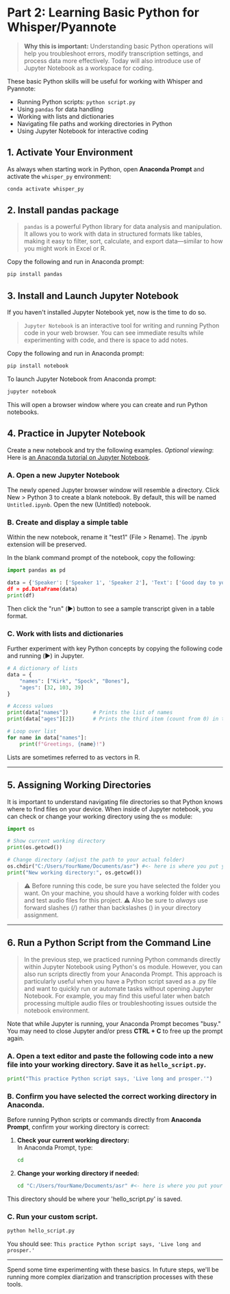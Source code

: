 # **Part 2: Learning Basic Python for Whisper/Pyannote**

> **Why this is important:** Understanding basic Python operations will help you troubleshoot errors, modify transcription settings, and process data more effectively. Today will also introduce use of Jupyter Notebook as a workspace for coding.

These basic Python skills will be useful for working with Whisper and Pyannote:

- Running Python scripts: `python script.py`
- Using `pandas` for data handling
- Working with lists and dictionaries
- Navigating file paths and working directories in Python
- Using Jupyter Notebook for interactive coding

## **1. Activate Your Environment**

As always when starting work in Python, open **Anaconda Prompt** and activate the `whisper_py` environment:

```sh
conda activate whisper_py
```

## **2. Install pandas package**

> `pandas` is a powerful Python library for data analysis and manipulation. It allows you to work with data in structured formats like tables, making it easy to filter, sort, calculate, and export data—similar to how you might work in Excel or R.

Copy the following and run in Anaconda prompt:

```sh
pip install pandas
```

## **3. Install and Launch Jupyter Notebook**

If you haven't installed Jupyter Notebook yet, now is the time to do so.

> `Jupyter Notebook` is an interactive tool for writing and running Python code in your web browser. You can see immediate results while experimenting with code, and there is space to add notes.

Copy the following and run in Anaconda prompt:

```sh
pip install notebook
```

To launch Jupyter Notebook from Anaconda prompt:

```sh
jupyter notebook
```

This will open a browser window where you can create and run Python notebooks.

## **4. Practice in Jupyter Notebook**

Create a new notebook and try the following examples.
*Optional viewing*: Here is [an Anaconda tutorial on Jupyter Notebook](https://freelearning.anaconda.cloud/get-started-with-anaconda/18571).

### **A. Open a new Jupyter Notebook**

The newly opened Jupyter browser window will resemble a directory.
Click New > Python 3 to create a blank notebook. By default, this will be named `Untitled.ipynb`.
Open the new (Untitled) notebook.

### **B. Create and display a simple table**

Within the new notebook, rename it "test1" (File > Rename). The .ipynb extension will be preserved.

In the blank command prompt of the notebook, copy the following:

```python
import pandas as pd

data = {'Speaker': ['Speaker 1', 'Speaker 2'], 'Text': ['Good day to you, sir!', 'Fine day to you, ma'am.']}
df = pd.DataFrame(data)
print(df)
```

Then click the "run" (▶️) button to see a sample transcript given in a table format.

### **C. Work with lists and dictionaries**

Further experiment with key Python concepts by copying the following code and running (▶️) in Jupyter.

```python
# A dictionary of lists
data = {
    "names": ["Kirk", "Spock", "Bones"],
    "ages": [32, 103, 39]
}

# Access values
print(data["names"])        # Prints the list of names
print(data["ages"][2])      # Prints the third item (count from 0) in the list of ages

# Loop over list
for name in data["names"]:
    print(f"Greetings, {name}!")
```

Lists are sometimes referred to as vectors in R.

---

## **5. Assigning Working Directories**

It is important to understand navigating file directories so that Python knows where to find files on your device. When inside of Jupyter notebook, you can check or change your working directory using the `os` module:

```python
import os

# Show current working directory
print(os.getcwd())

# Change directory (adjust the path to your actual folder)
os.chdir("C:/Users/YourName/Documents/asr") #<- here is where you put your test folder!
print("New working directory:", os.getcwd())
```

> ⚠️ Before running this code, be sure you have selected the folder you want. On your machine, you should have a working folder with codes and test audio files for this project.
> ⚠️ Also be sure to *always* use forward slashes (/) rather than backslashes (\) in your directory assignment.

---

## **6. Run a Python Script from the Command Line**

> In the previous step, we practiced running Python commands directly within Jupyter Notebook using Python's os module. However, you can also run scripts directly from your Anaconda Prompt. This approach is particularly useful when you have a Python script saved as a .py file and want to quickly run or automate tasks without opening Jupyter Notebook. For example, you may find this useful later when batch processing multiple audio files or troubleshooting issues outside the notebook environment.

Note that while Jupyter is running, your Anaconda Prompt becomes "busy." You may need to close Jupyter and/or press **CTRL + C** to free up the prompt again.

### **A. Open a text editor and paste the following code into a new file into your working directory. Save it as `hello_script.py`.**

```python
print("This practice Python script says, 'Live long and prosper.'")
```

### **B. Confirm you have selected the correct working directory in Anaconda.**

Before running Python scripts or commands directly from **Anaconda Prompt**, confirm your working directory is correct:

1. **Check your current working directory:**  
   In Anaconda Prompt, type:
   ```sh
   cd
   ```

2. **Change your working directory if needed:**

   ```sh
   cd "C:/Users/YourName/Documents/asr" #<- here is where you put your desired directory!
   ```

This directory should be where your 'hello_script.py' is saved.

### **C. Run your custom script.**

```sh
python hello_script.py
```

You should see: `This practice Python script says, 'Live long and prosper.'`

---

Spend some time experimenting with these basics. In future steps, we'll be running more complex diarization and transcription processes with these tools.